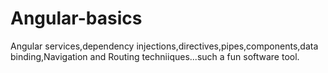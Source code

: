 # Angular-basics
Angular services,dependency injections,directives,pipes,components,data binding,Navigation and Routing techniiques...such a fun software tool.
